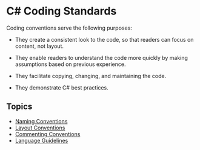 # C# Coding Standards
Coding conventions serve the following purposes:

- They create a consistent look to the code, so that readers can focus on content, not layout.

- They enable readers to understand the code more quickly by making assumptions based on previous experience.

- They facilitate copying, changing, and maintaining the code.

- They demonstrate C# best practices.

## Topics
- [Naming Conventions](Naming-Conventions.md)
- [Layout Conventions](Layout-Conventions.md)
- [Commenting Conventions](Commenting-Conventions.md)
- [Language Guidelines](Language-Guidelines.md)
